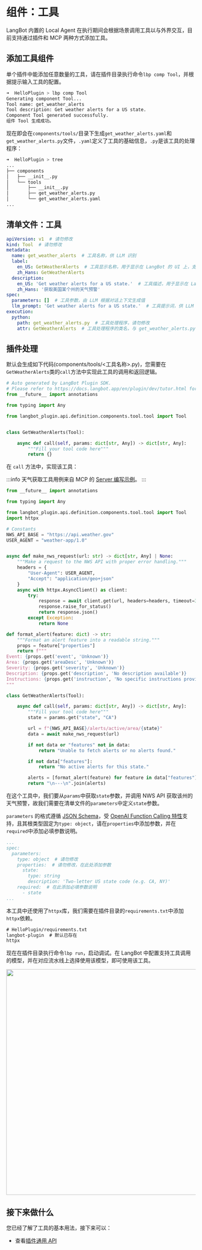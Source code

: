 # 组件：工具

LangBot 内置的 Local Agent 在执行期间会根据场景调用工具以与外界交互，目前支持通过插件和 MCP 两种方式添加工具。

## 添加工具组件

单个插件中能添加任意数量的工具，请在插件目录执行命令`lbp comp Tool`，并根据提示输入工具的配置。

```bash
➜  HelloPlugin > lbp comp Tool
Generating component Tool...
Tool name: get_weather_alerts
Tool description: Get weather alerts for a US state.
Component Tool generated successfully.
组件 Tool 生成成功。
```

现在即会在`components/tools/`目录下生成`get_weather_alerts.yaml`和`get_weather_alerts.py`文件，`.yaml`定义了工具的基础信息，`.py`是该工具的处理程序：

```bash
➜  HelloPlugin > tree
...
├── components
│   ├── __init__.py
│   └── tools
│       ├── __init__.py
│       ├── get_weather_alerts.py
│       └── get_weather_alerts.yaml
...
```

## 清单文件：工具

```yaml
apiVersion: v1  # 请勿修改
kind: Tool  # 请勿修改
metadata:
  name: get_weather_alerts  # 工具名称，供 LLM 识别
  label:
    en_US: GetWeatherAlerts  # 工具显示名称，用于显示在 LangBot 的 UI 上，支持多语言
    zh_Hans: GetWeatherAlerts
  description:
    en_US: 'Get weather alerts for a US state.'  # 工具描述，用于显示在 LangBot 的 UI 上，支持多语言。可选
    zh_Hans: '获取美国某个州的天气预警'
spec:
  parameters: []  # 工具参数，由 LLM 根据对话上下文生成值
  llm_prompt: 'Get weather alerts for a US state.'  # 工具提示词，供 LLM 判断是否调用该工具
execution:
  python:
    path: get_weather_alerts.py  # 工具处理程序，请勿修改
    attr: GetWeatherAlerts  # 工具处理程序的类名，与 get_weather_alerts.py 中的类名一致
```

## 插件处理

默认会生成如下代码(components/tools/<工具名称>.py)，您需要在`GetWeatherAlerts`类的`call`方法中实现此工具的调用和返回逻辑。

```python
# Auto generated by LangBot Plugin SDK.
# Please refer to https://docs.langbot.app/en/plugin/dev/tutor.html for more details.
from __future__ import annotations

from typing import Any

from langbot_plugin.api.definition.components.tool.tool import Tool


class GetWeatherAlerts(Tool):

    async def call(self, params: dict[str, Any]) -> dict[str, Any]:
        """Fill your tool code here"""
        return {}
```

在 `call` 方法中，实现该工具：

:::info
天气获取工具用例来自 MCP 的 [Server 编写示例](https://modelcontextprotocol.io/quickstart/server)。
:::

```python
from __future__ import annotations

from typing import Any

from langbot_plugin.api.definition.components.tool.tool import Tool
import httpx

# Constants
NWS_API_BASE = "https://api.weather.gov"
USER_AGENT = "weather-app/1.0"


async def make_nws_request(url: str) -> dict[str, Any] | None:
    """Make a request to the NWS API with proper error handling."""
    headers = {
        "User-Agent": USER_AGENT,
        "Accept": "application/geo+json"
    }
    async with httpx.AsyncClient() as client:
        try:
            response = await client.get(url, headers=headers, timeout=30.0)
            response.raise_for_status()
            return response.json()
        except Exception:
            return None

def format_alert(feature: dict) -> str:
    """Format an alert feature into a readable string."""
    props = feature["properties"]
    return f"""
Event: {props.get('event', 'Unknown')}
Area: {props.get('areaDesc', 'Unknown')}
Severity: {props.get('severity', 'Unknown')}
Description: {props.get('description', 'No description available')}
Instructions: {props.get('instruction', 'No specific instructions provided')}
"""

class GetWeatherAlerts(Tool):

    async def call(self, params: dict[str, Any]) -> dict[str, Any]:
        """Fill your tool code here"""
        state = params.get("state", "CA")

        url = f"{NWS_API_BASE}/alerts/active/area/{state}"
        data = await make_nws_request(url)

        if not data or "features" not in data:
            return "Unable to fetch alerts or no alerts found."

        if not data["features"]:
            return "No active alerts for this state."

        alerts = [format_alert(feature) for feature in data["features"]]
        return "\n---\n".join(alerts)
```

在这个工具中，我们要从`params`中获取`state`参数，并调用 NWS API 获取该州的天气预警，故我们需要在清单文件的`parameters`中定义`state`参数。

`parameters` 的格式遵循 [JSON Schema](https://json-schema.org/docs)，受 [OpenAI Function Calling 特性](https://platform.openai.com/docs/guides/function-calling#defining-functions)支持，且其根类型固定为`type: object`，请在`properties`中添加参数，并在`required`中添加必填参数说明。

```yaml
...
spec:
  parameters:
    type: object  # 请勿修改
    properties:  # 请勿修改，在此处添加参数
      state:
        type: string
        description: 'Two-letter US state code (e.g. CA, NY)'
    required:  # 在此添加必填参数说明
      - state
...
```

本工具中还使用了`httpx`库，我们需要在插件目录的`requirements.txt`中添加`httpx`依赖。

```txt
# HelloPlugin/requirements.txt
langbot-plugin  # 默认已存在
httpx
```

现在在插件目录执行命令`lbp run`，启动调试。在 LangBot 中配置支持工具调用的模型，并在对应流水线上选择使用该模型，即可使用该工具。

<img width="600" src="/assets/image/zh/plugin/dev/components/tool_use_in_chat.png" />

## 接下来做什么

您已经了解了工具的基本用法，接下来可以：

- 查看[插件通用 API](/zh/plugin/dev/apis/common)
